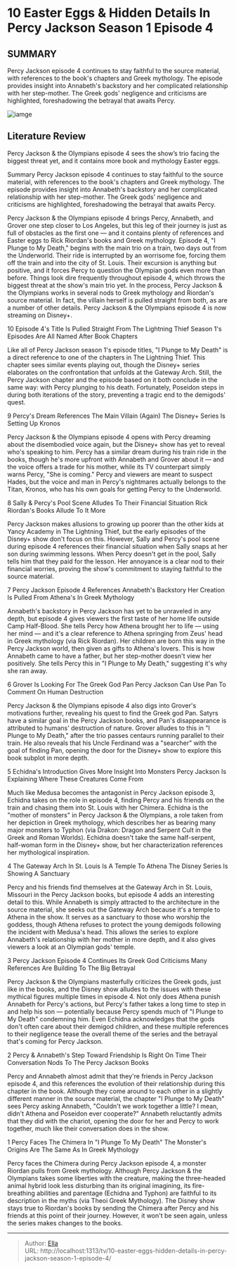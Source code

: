 # 10 Easter Eggs &amp; Hidden Details In Percy Jackson Season 1 Episode 4


## SUMMARY 


Percy Jackson
 episode 4 continues to stay faithful to the source material, with references to the book&#39;s chapters and Greek mythology. 
 The episode provides insight into Annabeth&#39;s backstory and her complicated relationship with her step-mother. 
 The Greek gods&#39; negligence and criticisms are highlighted, foreshadowing the betrayal that awaits Percy. 

![iamge](https://static1.srcdn.com/wordpress/wp-content/uploads/2024/01/easter-eggs-hidden-details-percy-jackson.jpg)

## Literature Review
Percy Jackson &amp; the Olympians episode 4 sees the show’s trio facing the biggest threat yet, and it contains more book and mythology Easter eggs.




Summary
Percy Jackson
 episode 4 continues to stay faithful to the source material, with references to the book&#39;s chapters and Greek mythology. 
 The episode provides insight into Annabeth&#39;s backstory and her complicated relationship with her step-mother. 
 The Greek gods&#39; negligence and criticisms are highlighted, foreshadowing the betrayal that awaits Percy. 


Percy Jackson &amp; the Olympians episode 4 brings Percy, Annabeth, and Grover one step closer to Los Angeles, but this leg of their journey is just as full of obstacles as the first one — and it contains plenty of references and Easter eggs to Rick Riordan&#39;s books and Greek mythology. Episode 4, &#34;I Plunge to My Death,&#34; begins with the main trio on a train, two days out from the Underworld. Their ride is interrupted by an worrisome foe, forcing them off the train and into the city of St. Louis. Their excursion is anything but positive, and it forces Percy to question the Olympian gods even more than before.
Things look dire frequently throughout episode 4, which throws the biggest threat at the show&#39;s main trio yet. In the process, Percy Jackson &amp; the Olympians works in several nods to Greek mythology and Riordan&#39;s source material. In fact, the villain herself is pulled straight from both, as are a number of other details.
Percy Jackson &amp; the Olympians episode 4 is now streaming on Disney&#43;. 










 








 10  Episode 4&#39;s Title Is Pulled Straight From The Lightning Thief 
Season 1&#39;s Episodes Are All Named After Book Chapters
        

Like all of Percy Jackson season 1&#39;s episode titles, &#34;I Plunge to My Death&#34; is a direct reference to one of the chapters in The Lightning Thief. This chapter sees similar events playing out, though the Disney&#43; series elaborates on the confrontation that unfolds at the Gateway Arch. Still, the Percy Jackson chapter and the episode based on it both conclude in the same way: with Percy plunging to his death. Fortunately, Poseidon steps in during both iterations of the story, preventing a tragic end to the demigods&#39; quest.





 9  Percy&#39;s Dream References The Main Villain (Again) 
The Disney&#43; Series Is Setting Up Kronos
        

Percy Jackson &amp; the Olympians episode 4 opens with Percy dreaming about the disembodied voice again, but the Disney&#43; show has yet to reveal who&#39;s speaking to him. Percy has a similar dream during his train ride in the books, though he&#39;s more upfront with Annabeth and Grover about it — and the voice offers a trade for his mother, while its TV counterpart simply warns Percy, &#34;She is coming.&#34; Percy and viewers are meant to suspect Hades, but the voice and man in Percy&#39;s nightmares actually belongs to the Titan, Kronos, who has his own goals for getting Percy to the Underworld.





 8  Sally &amp; Percy&#39;s Pool Scene Alludes To Their Financial Situation 
Rick Riordan&#39;s Books Allude To It More
        

Percy Jackson makes allusions to growing up poorer than the other kids at Yancy Academy in The Lightning Thief, but the early episodes of the Disney&#43; show don&#39;t focus on this. However, Sally and Percy&#39;s pool scene during episode 4 references their financial situation when Sally snaps at her son during swimming lessons. When Percy doesn&#39;t get in the pool, Sally tells him that they paid for the lesson. Her annoyance is a clear nod to their financial worries, proving the show&#39;s commitment to staying faithful to the source material.





 7  Percy Jackson Episode 4 References Annabeth&#39;s Backstory 
Her Creation Is Pulled From Athena&#39;s In Greek Mythology


 







Annabeth&#39;s backstory in Percy Jackson has yet to be unraveled in any depth, but episode 4 gives viewers the first taste of her home life outside Camp Half-Blood. She tells Percy how Athena brought her to life — using her mind — and it&#39;s a clear reference to Athena springing from Zeus&#39; head in Greek mythology (via Rick Riordan). Her children are born this way in the Percy Jackson world, then given as gifts to Athena&#39;s lovers. This is how Annabeth came to have a father, but her step-mother doesn&#39;t view her positively. She tells Percy this in &#34;I Plunge to My Death,&#34; suggesting it&#39;s why she ran away.





 6  Grover Is Looking For The Greek God Pan 
Percy Jackson Can Use Pan To Comment On Human Destruction


 







Percy Jackson &amp; the Olympians episode 4 also digs into Grover&#39;s motivations further, revealing his quest to find the Greek god Pan. Satyrs have a similar goal in the Percy Jackson books, and Pan&#39;s disappearance is attributed to humans&#39; destruction of nature. Grover alludes to this in &#34;I Plunge to My Death,&#34; after the trio passes centaurs running parallel to their train. He also reveals that his Uncle Ferdinand was a &#34;searcher&#34; with the goal of finding Pan, opening the door for the Disney&#43; show to explore this book subplot in more depth.





 5  Echidna&#39;s Introduction Gives More Insight Into Monsters 
Percy Jackson Is Explaining Where These Creatures Come From
        

Much like Medusa becomes the antagonist in Percy Jackson episode 3, Echidna takes on the role in episode 4, finding Percy and his friends on the train and chasing them into St. Louis with her Chimera. Echidna is the &#34;mother of monsters&#34; in Percy Jackson &amp; the Olympians, a role taken from her depiction in Greek mythology, which describes her as bearing many major monsters to Typhon (via Drakon: Dragon and Serpent Cult in the Greek and Roman Worlds). Echidna doesn&#39;t take the same half-serpent, half-woman form in the Disney&#43; show, but her characterization references her mythological inspiration.





 4  The Gateway Arch In St. Louis Is A Temple To Athena 
The Disney Series Is Showing A Sanctuary
        

Percy and his friends find themselves at the Gateway Arch in St. Louis, Missouri in the Percy Jackson books, but episode 4 adds an interesting detail to this. While Annabeth is simply attracted to the architecture in the source material, she seeks out the Gateway Arch because it&#39;s a temple to Athena in the show. It serves as a sanctuary to those who worship the goddess, though Athena refuses to protect the young demigods following the incident with Medusa&#39;s head. This allows the series to explore Annabeth&#39;s relationship with her mother in more depth, and it also gives viewers a look at an Olympian gods&#39; temple.





 3  Percy Jackson Episode 4 Continues Its Greek God Criticisms 
Many References Are Building To The Big Betrayal


 







Percy Jackson &amp; the Olympians masterfully criticizes the Greek gods, just like in the books, and the Disney show alludes to the issues with these mythical figures multiple times in episode 4. Not only does Athena punish Annabeth for Percy&#39;s actions, but Percy&#39;s father takes a long time to step in and help his son — potentially because Percy spends much of &#34;I Plunge to My Death&#34; condemning him. Even Echidna acknowledges that the gods don&#39;t often care about their demigod children, and these multiple references to their negligence tease the overall theme of the series and the betrayal that&#39;s coming for Percy Jackson.





 2  Percy &amp; Annabeth&#39;s Step Toward Friendship Is Right On Time 
Their Conversation Nods To The Percy Jackson Books
        

Percy and Annabeth almost admit that they&#39;re friends in Percy Jackson episode 4, and this references the evolution of their relationship during this chapter in the book. Although they come around to each other in a slightly different manner in the source material, the chapter &#34;I Plunge to My Death&#34; sees Percy asking Annabeth, &#34;Couldn&#39;t we work together a little? I mean, didn&#39;t Athena and Poseidon ever cooperate?&#34; Annabeth reluctantly admits that they did with the chariot, opening the door for her and Percy to work together, much like their conversation does in the show.





 1  Percy Faces The Chimera In &#34;I Plunge To My Death&#34; 
The Monster&#39;s Origins Are The Same As In Greek Mythology
        

Percy faces the Chimera during Percy Jackson episode 4, a monster Riordan pulls from Greek mythology. Although Percy Jackson &amp; the Olympians takes some liberties with the creature, making the three-headed animal hybrid look less disturbing than its original imagining, its fire-breathing abilities and parentage (Echidna and Typhon) are faithful to its description in the myths (via Theoi Greek Mythology). The Disney show stays true to Riordan&#39;s books by sending the Chimera after Percy and his friends at this point of their journey. However, it won&#39;t be seen again, unless the series makes changes to the books.


---

> Author: [Ella](https://instagram.hk.cn/)  
> URL: http://localhost:1313/tv/10-easter-eggs-hidden-details-in-percy-jackson-season-1-episode-4/  

